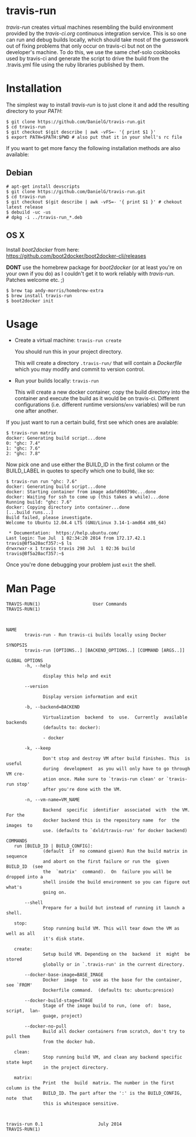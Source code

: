 travis-run
==========

*travis-run* creates virtual machines resembling the build environment provided
by the *travis-ci.org* continuous integration service. This is so one can run
and debug builds locally, which should take most of the guesswork out of fixing
problems that only occur on travis-ci but not on the developer's machine. To do
this, we use the same chef-solo cookbooks used by travis-ci and generate the
script to drive the build from the .travis.yml file using the ruby libraries
published by them.

Installation
============

The simplest way to install *travis-run* is to just clone it and add the
resulting directory to your *PATH*:

```
$ git clone https://github.com/DanielG/travis-run.git
$ cd travis-run
$ git checkout $(git describe | awk -vFS=- '{ print $1 }'
$ export PATH=$PATH:$PWD # also put that it in your shell's rc file
```

If you want to get more fancy the following installation methods are also
available:

Debian
------

```
# apt-get install devscripts
$ git clone https://github.com/DanielG/travis-run.git
$ cd travis-run
$ git checkout $(git describe | awk -vFS=- '{ print $1 }' # chekout latest release
$ debuild -uc -us
# dpkg -i ../travis-run_*.deb
```

OS X
----

Install *boot2docker* from here: https://github.com/boot2docker/boot2docker-cli/releases

**DONT** use the homebrew package for *boot2docker* (or at least you're on your
  own if you do) as I couldn't get it to work reliably with
  *travis-run*. Patches welcome etc. ;)

```
$ brew tap andy-morris/homebrew-extra
$ brew install travis-run
$ boot2docker init
```

Usage
=====

- Create a virtual machine: `travis-run create`

  You should run this in your project directory.

  This will create a directory `.travis-run/` that will contain a *Dockerfile*
  which you may modify and commit to version control.

- Run your builds locally: `travis-run`

  This will create a new docker container, copy the build directory into the
  container and execute the build as it would be on travis-ci. Different
  configurations (i.e. different runtime versions/`env` variables) will be run
  one after another.

If you just want to run a certain build, first see which ones are avalable:

```
$ travis-run matrix
docker: Generating build script...done
0: "ghc: 7.4"
1: "ghc: 7.6"
2: "ghc: 7.8"
```

Now pick one and use either the BUILD_ID in the first column or the BUILD_LABEL
in quotes to specify which one to build, like so:

```
$ travis-run run "ghc: 7.6"
docker: Generating build script...done
docker: Starting container from image adafd960790c...done
docker: Waiting for ssh to come up (this takes a while)...done
Running build: "ghc: 7.6"
docker: Copying directory into container...done
[...build runs...]
Build failed, please investigate.
Welcome to Ubuntu 12.04.4 LTS (GNU/Linux 3.14-1-amd64 x86_64)

 * Documentation:  https://help.ubuntu.com/
Last login: Tue Jul  1 02:34:20 2014 from 172.17.42.1
travis@8f5a20acf357:~$ ls
drwxrwxr-x 1 travis travis 298 Jul  1 02:36 build
travis@8f5a20acf357:~$
```

Once you're done debugging your problem just `exit` the shell.

Man Page
========
```
TRAVIS-RUN(1)                    User Commands                   TRAVIS-RUN(1)



NAME
       travis-run - Run travis-ci builds locally using Docker

SYNOPSIS
       travis-run [OPTIONS..] [BACKEND_OPTIONS..] [COMMAND [ARGS..]]

GLOBAL OPTIONS
       -h, --help

              display this help and exit

       --version

              Display version information and exit

       -b, --backend=BACKEND

              Virtualization  backend  to  use.  Currently  available backends
              (defaults to: docker):

              - docker

       -k, --keep

              Don't stop and destroy VM after build finishes. This  is  useful
              during  development  as you will only have to go through VM cre‐
              ation once. Make sure to `travis-run clean' or `travis-run stop'
              after you're done with the VM.

       -n, --vm-name=VM_NAME

              Backend  specific  identifier  associated  with  the VM. For the
              docker backend this is the repository name  for  the  images  to
              use. (defaults to `dxld/travis-run' for docker backend)

COMMANDS
   run [BUILD_ID | BUILD_CONFIG]:
              (default  if  no command given) Run the build matrix in sequence
              and abort on the first failure or run the  given  BUILD_ID  (see
              the  `matrix'  command).  On  failure you will be dropped into a
              shell inside the build environment so you can figure out  what's
              going on.

       --shell
              Prepare for a build but instead of running it launch a shell.

   stop:
              Stop running build VM. This will tear down the VM as well as all
              it's disk state.

   create:
              Setup build VM. Depending on the  backend  it  might  be  stored
              globally or in `.travis-run' in the current directory.

       --docker-base-image=BASE_IMAGE
              Docker  image  to  use as the base for the container, see `FROM'
              Dockerfile command.  (defaults to: ubuntu:presice)

       --docker-build-stage=STAGE
              Stage of the image build to run, (one  of:  base,  script,  lan‐
              guage, project)

       --docker-no-pull
              Build all docker containers from scratch, don't try to pull them
              from the docker hub.

   clean:
              Stop running build VM, and clean any backend specific state kept
              in the project directory.

   matrix:
              Print  the  build  matrix. The number in the first column is the
              BUILD_ID. The part after the ':' is the BUILD_CONFIG, note  that
              this is whitespace sensitive.



travis-run 0.1                     July 2014                     TRAVIS-RUN(1)
```
